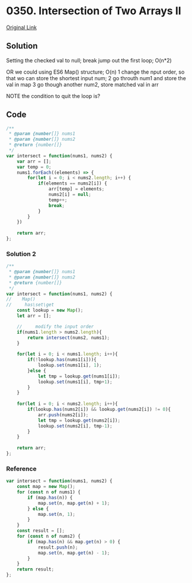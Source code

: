 # 0350. Intersection of Two Arrays II


[Original Link](https://leetcode.com/problems/intersection-of-two-arrays-ii/)

## Solution
Setting the checked val to null; break jump out the first loop; O(n*2)

OR we could using ES6 Map() structure; O(n)
1 change the nput order, so that wo can store the shortest input num;
2 go throuth num1 and store the val in map
3 go though another num2, store matched val in arr

NOTE the condition to quit the loop is?





## Code

```javascript
/**
 * @param {number[]} nums1
 * @param {number[]} nums2
 * @return {number[]}
 */
var intersect = function(nums1, nums2) {
    var arr = [];
    var temp = 0;
    nums1.forEach((elements) => {
        for(let i = 0; i < nums2.length; i++) {
            if(elements == nums2[i]) {
                arr[temp] = elements;
                nums2[i] = null;
                temp++;
                break;
            }
        }
    })
    
    return arr;
};
```

### Solution 2
```javascript
/**
 * @param {number[]} nums1
 * @param {number[]} nums2
 * @return {number[]}
 */
var intersect = function(nums1, nums2) {
//    Map()
//     has\set\get
    const lookup = new Map();
    let arr = [];

    //     modify the input order
    if(nums1.length > nums2.length){
        return intersect(nums2, nums1);
    }
    
    for(let i = 0; i < nums1.length; i++){
        if(!lookup.has(nums1[i])){
            lookup.set(nums1[i], 1);
        }else {
            let tmp = lookup.get(nums1[i]);
            lookup.set(nums1[i], tmp+1);
        }
    }
    
    for(let i = 0; i < nums2.length; i++){
        if(lookup.has(nums2[i]) && lookup.get(nums2[i]) != 0){
            arr.push(nums2[i]);
            let tmp = lookup.get(nums2[i]);
            lookup.set(nums2[i], tmp-1);
        }
    }
    
    return arr;
};
```

### Reference
```javascript
var intersect = function(nums1, nums2) {
    const map = new Map();
    for (const n of nums1) {
        if (map.has(n)) {
            map.set(n, map.get(n) + 1);
        } else {
            map.set(n, 1);
        }
    }
    const result = [];
    for (const n of nums2) {
        if (map.has(n) && map.get(n) > 0) {
            result.push(n);
            map.set(n, map.get(n) - 1);
        }
    }
    return result;
};
```
